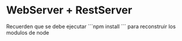# WebServer + RestServer

Recuerden que se debe ejecutar ```npm install ´´´ para reconstruir los modulos de node

